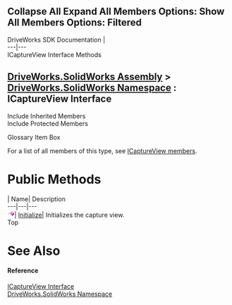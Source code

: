 Collapse All Expand All Members Options: Show All  Members Options: Filtered   
---  
DriveWorks SDK Documentation  |   
---|---  
ICaptureView Interface Methods   
  
[DriveWorks.SolidWorks Assembly](topic13342.md) > [DriveWorks.SolidWorks Namespace](topic13345.md) : ICaptureView Interface  
---  
  
Include Inherited Members    
Include Protected Members    


Glossary Item Box

For a list of all members of this type, see [ICaptureView members](topic13348.md).

# Public Methods

| Name| Description  
---|---|---  
![ Method](dotnetimages/Method.gif)| [Initialize](topic13352.md)| Initializes the capture view.   
Top

# See Also

#### Reference

[ICaptureView Interface](topic13347.md)   
[DriveWorks.SolidWorks Namespace](topic13345.md)


